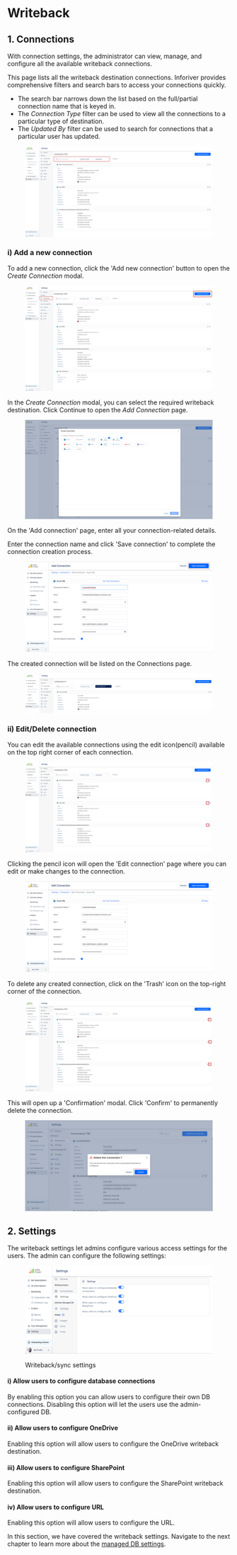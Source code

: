 # Writeback

## 1. Connections

With connection settings, the administrator can view, manage, and configure all the available writeback connections.&#x20;

This page lists all the writeback destination connections. Inforiver provides comprehensive filters and search bars to access your connections quickly. &#x20;

* The search bar narrows down the list based on the full/partial connection name that is keyed in.&#x20;
* The _Connection Type_ filter can be used to view all the connections to a particular type of destination.&#x20;
* The _Updated By_ filter can be used to search for connections that a particular user has updated.&#x20;

<figure><img src="../../../.gitbook/assets/image (7) (1) (1) (1) (1) (1) (1).png" alt=""><figcaption></figcaption></figure>

### i) Add a new connection

To add a new connection, click the 'Add new connection' button to open the _Create Connection_ modal.&#x20;

<figure><img src="../../../.gitbook/assets/image (1) (1) (1) (1) (1) (1) (1) (1) (1) (1) (1) (1) (1) (1) (1) (1) (1) (1) (1) (1) (1) (1) (1).png" alt=""><figcaption></figcaption></figure>

In the _Create Connection_ modal, you can select the required writeback destination. Click Continue to open the _Add Connection_ page.

<figure><img src="../../../.gitbook/assets/image (2) (1) (1) (1) (1) (1) (1) (1) (1) (1) (1) (1) (1) (1) (1).png" alt=""><figcaption></figcaption></figure>

On the 'Add connection' page, enter all your connection-related details.

Enter the connection name and click 'Save connection' to complete the connection creation process.

<figure><img src="../../../.gitbook/assets/save-connection.png" alt=""><figcaption></figcaption></figure>

The created connection will be listed on the Connections page.

<figure><img src="../../../.gitbook/assets/image (3) (1) (1) (1) (1) (1) (1) (1) (1) (1) (1).png" alt=""><figcaption></figcaption></figure>

### ii) Edit/Delete connection

You can edit the available connections using the edit icon(pencil) available on the top right corner of each connection.

<figure><img src="../../../.gitbook/assets/image (5) (1) (1) (1) (1) (1) (1) (1) (1).png" alt=""><figcaption></figcaption></figure>

Clicking the pencil icon will open the 'Edit connection' page where you can edit or make changes to the connection.

<figure><img src="../../../.gitbook/assets/edit-connection (1).png" alt=""><figcaption></figcaption></figure>

To delete any created connection, click on the 'Trash' icon on the top-right corner of the connection.

<figure><img src="../../../.gitbook/assets/image (6) (1) (1) (1) (1) (1) (1) (1) (1).png" alt=""><figcaption></figcaption></figure>

This will open up a 'Confirmation' modal. Click 'Confirm' to permanently delete the connection.

<figure><img src="../../../.gitbook/assets/confirm-delete-connection.png" alt=""><figcaption></figcaption></figure>

## 2. Settings

The writeback settings let admins configure various access settings for the users. The admin can configure the following settings:

<figure><img src="../../../.gitbook/assets/image (35) (1).png" alt=""><figcaption><p>Writeback/sync settings</p></figcaption></figure>

#### **i) Allow users to configure database connections**&#x20;

By enabling this option you can allow users to configure their own DB connections. Disabling this option will let the users use the admin-configured DB.

#### **ii) Allow users to configure OneDrive**&#x20;

Enabling this option will allow users to configure the OneDrive writeback destination.

#### **iii) Allow users to configure SharePoint**&#x20;

Enabling this option will allow users to configure the SharePoint writeback destination.

#### **iv) Allow users to configure URL**&#x20;

Enabling this option will allow users to configure the URL.

In this section, we have covered the writeback settings. Navigate to the next chapter to learn more about the [managed DB settings](managed-db.md).
